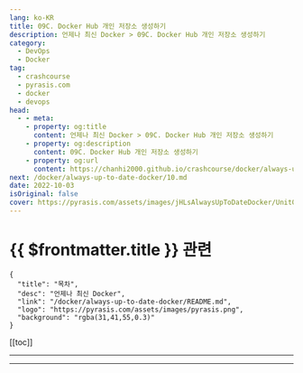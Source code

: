 ```yaml
---
lang: ko-KR
title: 09C. Docker Hub 개인 저장소 생성하기
description: 언제나 최신 Docker > 09C. Docker Hub 개인 저장소 생성하기
category: 
  - DevOps
  - Docker
tag: 
  - crashcourse
  - pyrasis.com
  - docker
  - devops
head:
  - - meta:
    - property: og:title
      content: 언제나 최신 Docker > 09C. Docker Hub 개인 저장소 생성하기
    - property: og:description
      content: 09C. Docker Hub 개인 저장소 생성하기
    - property: og:url
      content: https://chanhi2000.github.io/crashcourse/docker/always-up-to-date-docker/09C.html
next: /docker/always-up-to-date-docker/10.md
date: 2022-10-03
isOriginal: false
cover: https://pyrasis.com/assets/images/jHLsAlwaysUpToDateDocker/Unit09/5.png
---
```


# {{ $frontmatter.title }} 관련

```component VPCard
{
  "title": "목차",
  "desc": "언제나 최신 Docker",
  "link": "/docker/always-up-to-date-docker/README.md",
  "logo": "https://pyrasis.com/assets/images/pyrasis.png",
  "background": "rgba(31,41,55,0.3)"
}
```

[[toc]]

---

<SiteInfo
  name="9장 - 3. Docker Hub 개인 저장소 생성하기"
  desc="언제나 최신 Docker"
  url="https://pyrasis.com/jHLsAlwaysUpToDateDocker/Unit09/03"
  logo="https://pyrasis.com/assets/images/pyrasis.png"
  preview="https://pyrasis.com/assets/images/profile1.png"/>

<!-- TODO: 작성 -->

---

